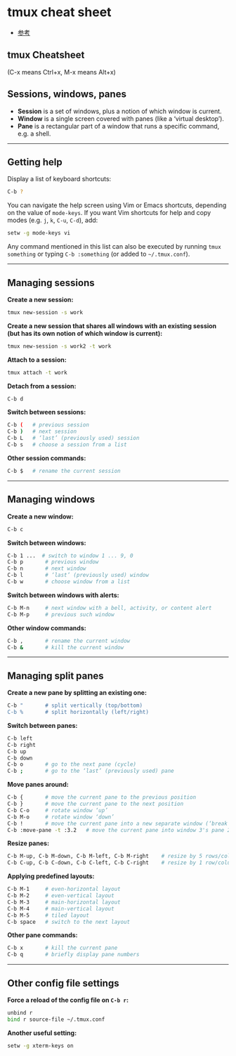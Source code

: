 # tmux cheat sheet

* [参考](https://gist.github.com/andreyvit/2921703)



## tmux Cheatsheet

(C-x means Ctrl+x, M-x means Alt+x)


## Sessions, windows, panes

-   **Session** is a set of windows, plus a notion of which window is current.
-   **Window** is a single screen covered with panes (like a ‘virtual desktop’).
-   **Pane** is a rectangular part of a window that runs a specific command, e.g. a shell.

----------

## Getting help

Display a list of keyboard shortcuts:

```bash
C-b ?
```

You can navigate the help screen using Vim or Emacs shortcuts, depending on the value of `mode-keys`. If you want Vim shortcuts for help and copy modes (e.g. `j`, `k`, `C-u`, `C-d`), add:

```bash
setw -g mode-keys vi
```

Any command mentioned in this list can also be executed by running `tmux something` or typing `C-b :something` (or added to `~/.tmux.conf`).

----------

## Managing sessions

**Create a new session:**

```bash
tmux new-session -s work
```

**Create a new session that shares all windows with an existing session (but has its own notion of which window is current):**

```bash
tmux new-session -s work2 -t work
```

**Attach to a session:**

```bash
tmux attach -t work
```

**Detach from a session:**

```bash
C-b d
```

**Switch between sessions:**

```bash
C-b (   # previous session
C-b )   # next session
C-b L   # ‘last’ (previously used) session
C-b s   # choose a session from a list
```

**Other session commands:**

```bash
C-b $   # rename the current session
```

----------

## Managing windows

**Create a new window:**

```bash
C-b c
```

**Switch between windows:**

```bash
C-b 1 ...  # switch to window 1 ... 9, 0
C-b p       # previous window
C-b n       # next window
C-b l       # ‘last’ (previously used) window
C-b w       # choose window from a list
```

**Switch between windows with alerts:**

```bash
C-b M-n     # next window with a bell, activity, or content alert
C-b M-p     # previous such window
```

**Other window commands:**

```bash
C-b ,       # rename the current window
C-b &       # kill the current window
```

----------

## Managing split panes

**Create a new pane by splitting an existing one:**

```bash
C-b "       # split vertically (top/bottom)
C-b %       # split horizontally (left/right)
```

**Switch between panes:**

```bash
C-b left
C-b right
C-b up
C-b down
C-b o       # go to the next pane (cycle)
C-b ;       # go to the ‘last’ (previously used) pane
```

**Move panes around:**

```bash
C-b {       # move the current pane to the previous position
C-b }       # move the current pane to the next position
C-b C-o     # rotate window ‘up’
C-b M-o     # rotate window ‘down’
C-b !       # move the current pane into a new separate window (‘break pane’)
C-b :move-pane -t :3.2   # move the current pane into window 3's pane 2
```

**Resize panes:**

```bash
C-b M-up, C-b M-down, C-b M-left, C-b M-right    # resize by 5 rows/columns
C-b C-up, C-b C-down, C-b C-left, C-b C-right    # resize by 1 row/column
```

**Applying predefined layouts:**

```bash
C-b M-1     # even-horizontal layout
C-b M-2     # even-vertical layout
C-b M-3     # main-horizontal layout
C-b M-4     # main-vertical layout
C-b M-5     # tiled layout
C-b space   # switch to the next layout
```

**Other pane commands:**

```bash
C-b x       # kill the current pane
C-b q       # briefly display pane numbers
```

----------

## Other config file settings

**Force a reload of the config file on `C-b r`:**

```bash
unbind r
bind r source-file ~/.tmux.conf
```

**Another useful setting:**

```bash
setw -g xterm-keys on
```
<!--stackedit_data:
eyJoaXN0b3J5IjpbMTA2NDMwMjA2MSwxNDM5OTI5Mzk1LC05Mj
c0MjE2OTBdfQ==
-->
